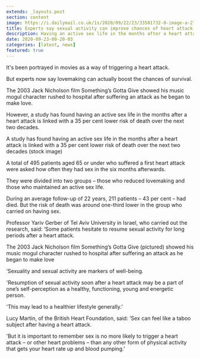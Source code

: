 ```yaml
---
extends: _layouts.post
section: content
image: https://i.dailymail.co.uk/1s/2020/09/22/23/33501732-0-image-a-27_1600814366252.jpg 
title: Experts say sexual activity can improve chances of heart attack survival over following two decades 
description: Having an active sex life in the months after a heart attack is linked with a 35 per cent lower risk of death over the next two decades, according to research by Tel Aviv University in Israel. 
date: 2020-09-23-00-20-03 
categories: [latest, news] 
featured: true 
--- 
```

It's been portrayed in movies as a way of triggering a heart attack.

But experts now say lovemaking can actually boost the chances of survival.

The 2003 Jack Nicholson film Something’s Gotta Give showed his music mogul character rushed to hospital after suffering an attack as he began to make love.

However, a study has found having an active sex life in the months after a heart attack is linked with a 35 per cent lower risk of death over the next two decades.

A study has found having an active sex life in the months after a heart attack is linked with a 35 per cent lower risk of death over the next two decades (stock image)

A total of 495 patients aged 65 or under who suffered a first heart attack were asked how often they had sex in the six months afterwards. 

They were divided into two groups – those who reduced lovemaking and those who maintained an active sex life. 

During an average follow-up of 22 years, 211 patients – 43 per cent – had died. But the risk of death was around one-third lower in the group who carried on having sex. 

Professor Yariv Gerber of Tel Aviv University in Israel, who carried out the research, said: ‘Some patients hesitate to resume sexual activity for long periods after a heart attack.

The 2003 Jack Nicholson film Something’s Gotta Give (pictured) showed his music mogul character rushed to hospital after suffering an attack as he began to make love

‘Sexuality and sexual activity are markers of well-being. 

'Resumption of sexual activity soon after a heart attack may be a part of one’s self-perception as a healthy, functioning, young and energetic person. 

'This may lead to a healthier lifestyle generally.’ 

Lucy Martin, of the British Heart Foundation, said: ‘Sex can feel like a taboo subject after having a heart attack. 

'But it is important to remember sex is no more likely to trigger a heart attack – or other heart problems – than any other form of physical activity that gets your heart rate up and blood pumping.’

